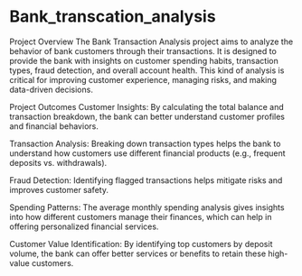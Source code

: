 # Bank_transcation_analysis
Project Overview
The Bank Transaction Analysis project aims to analyze the behavior of bank customers through their transactions. It is designed to provide the bank with insights on customer spending habits, transaction types, fraud detection, and overall account health. This kind of analysis is critical for improving customer experience, managing risks, and making data-driven decisions.

Project Outcomes
Customer Insights: By calculating the total balance and transaction breakdown, the bank can better understand customer profiles and financial behaviors.

Transaction Analysis: Breaking down transaction types helps the bank to understand how customers use different financial products (e.g., frequent deposits vs. withdrawals).

Fraud Detection: Identifying flagged transactions helps mitigate risks and improves customer safety.

Spending Patterns: The average monthly spending analysis gives insights into how different customers manage their finances, which can help in offering personalized financial services.

Customer Value Identification: By identifying top customers by deposit volume, the bank can offer better services or benefits to retain these high-value customers.

